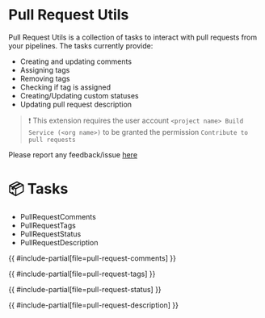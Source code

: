 # Pull Request Utils

Pull Request Utils is a collection of tasks to interact with pull requests from your pipelines. The tasks currently provide:

- Creating and updating comments
- Assigning tags
- Removing tags
- Checking if tag is assigned
- Creating/Updating custom statuses
- Updating pull request description

> ❗ This extension requires the user account `<project name> Build Service (<org name>)` to be granted the permission `Contribute to pull requests`

Please report any feedback/issue [here](https://github.com/joachimdalen/azdevops-pull-request-utils)

# 📦 Tasks

- PullRequestComments
- PullRequestTags
- PullRequestStatus
- PullRequestDescription

{{ #include-partial[file=pull-request-comments] }}

{{ #include-partial[file=pull-request-tags] }}

{{ #include-partial[file=pull-request-status] }}

{{ #include-partial[file=pull-request-description] }}
